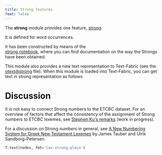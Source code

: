```yaml
---
title: Strong features
feat: false
---
```


The **strong** module provides one feature, [strong](strong).

It is defined for word occurrences.

It has been constructed by means of the  
[strong notebook](https://github.com/ETCBC/text-fabric/blob/master/Versions/strong.ipynb),
where you can find documentation on the way the Strongs have been obtained.

This module also provides a new text representation to Text-Fabric
(see the [otext@strong](/ETCBC/text-fabric-data/hebrew/strong/4c/otext@strong.tf) file).
When this module is loaded into Text-Fabric, you can get text in strong representation
as follows

# Discussion

It is not easy to connect Strong numbers to the ETCBC dataset.
For an overview of factors that affect the consistency of the assignment of Strong numbers
to ETCBC lexemes, see
[Stephen Ku's remarks](https://docs.google.com/document/d/1VawfTAi-b_NV4Ullxy0d2HrMiIOdkNdaxxx7q8Lrvy8/edit?usp=sharing)
(work in progress).

For a discussion on Strong numbers in general, see
[A New Numbering System for Greek New Testament Lexemes](https://www.academia.edu/19660777/A_New_Numbering_System_for_Greek_New_Testament_Lexemes_2006_)
by James Tauber and Ulrik Sandborg-Petersen.

```python
T.text(nodes, fmt='lex-strong-plain')
```
